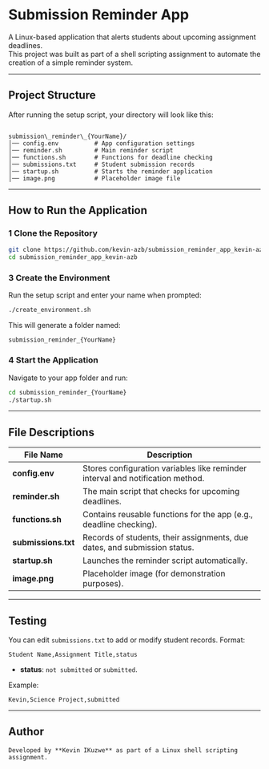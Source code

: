 
# Submission Reminder App

A  Linux-based application that alerts students about upcoming assignment deadlines.  
This project was built as part of a shell scripting assignment to automate the creation of a simple reminder system.

---

##  Project Structure

After running the setup script, your directory will look like this:

```

submission\_reminder\_{YourName}/
│── config.env          # App configuration settings
│── reminder.sh         # Main reminder script
│── functions.sh        # Functions for deadline checking
│── submissions.txt     # Student submission records
│── startup.sh          # Starts the reminder application
│── image.png           # Placeholder image file

````

---

##  How to Run the Application

### 1 Clone the Repository
```bash
git clone https://github.com/kevin-azb/submission_reminder_app_kevin-azb.git
cd submission_reminder_app_kevin-azb
````


### 3 Create the Environment

Run the setup script and enter your name when prompted:

```bash
./create_environment.sh
```

This will generate a folder named:

```
submission_reminder_{YourName}
```

### 4 Start the Application

Navigate to your app folder and run:

```bash
cd submission_reminder_{YourName}
./startup.sh
```

---

##  File Descriptions

| File Name           | Description                                                                    |
| ------------------- | ------------------------------------------------------------------------------ |
| **config.env**      | Stores configuration variables like reminder interval and notification method. |
| **reminder.sh**     | The main script that checks for upcoming deadlines.                            |
| **functions.sh**    | Contains reusable functions for the app (e.g., deadline checking).             |
| **submissions.txt** | Records of students, their assignments, due dates, and submission status.      |
| **startup.sh**      | Launches the reminder script automatically.                                    |
| **image.png**       | Placeholder image (for demonstration purposes).                                |

---

##  Testing

You can edit `submissions.txt` to add or modify student records.
Format:

```
Student Name,Assignment Title,status
```

* **status**: `not submitted` or `submitted`.

Example:

```
Kevin,Science Project,submitted
```

---

## Author 

```
Developed by **Kevin IKuzwe** as part of a Linux shell scripting assignment.

```



